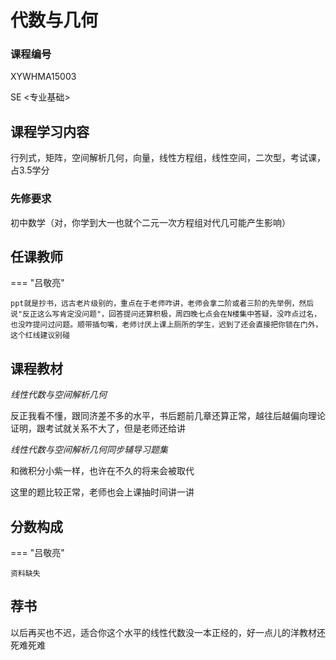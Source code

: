 # 代数与几何

### 课程编号

XYWHMA15003

<div class="badges">
<span class="badge se-badge">SE <专业基础></span>
</div>



## 课程学习内容

行列式，矩阵，空间解析几何，向量，线性方程组，线性空间，二次型，考试课，占3.5学分

### 先修要求

初中数学（对，你学到大一也就个二元一次方程组对代几可能产生影响）

## 任课教师

=== "吕敬亮"

    ppt就是抄书，远古老片级别的，重点在于老师咋讲，老师会拿二阶或者三阶的先举例，然后说"反正这么写肯定没问题"，回答提问还算积极，周四晚七点会在N楼集中答疑，没咋点过名，也没咋提问过问题。顺带插句嘴，老师讨厌上课上厕所的学生，迟到了还会直接把你锁在门外，这个红线建议别碰

## 课程教材

*线性代数与空间解析几何*

反正我看不懂，跟同济差不多的水平，书后题前几章还算正常，越往后越偏向理论证明，跟考试就关系不大了，但是老师还给讲

*线性代数与空间解析几何同步辅导习题集*

和微积分小紫一样，也许在不久的将来会被取代

这里的题比较正常，老师也会上课抽时间讲一讲

## 分数构成

=== "吕敬亮"

    资料缺失

## 荐书

以后再买也不迟，适合你这个水平的线性代数没一本正经的，好一点儿的洋教材还死难死难
